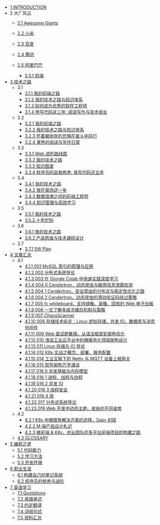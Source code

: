   - [1 INTRODUCTION](/INTRODUCTION.md)
  - 2 大厂风云
    - [2.1 Awesome Giants](/大厂风云/Awesome-Giants.md)
    - [2.2 小米](/大厂风云/小米/README.md)
      
    - [2.3 百度](/大厂风云/百度/README.md)
      
    - [2.4 腾讯](/大厂风云/腾讯/README.md)
      
    - [2.5 阿里巴巴](/大厂风云/阿里巴巴/README.md)
      - [2.5.1 前端](/大厂风云/阿里巴巴/前端.md)
  - [3 技术之路](/技术之路/README.md)
    - 3.1 
      - [3.1.1 我的前端之路](/技术之路/2015/2015-我的前端之路.md)
      - [3.1.2 我的技术之路与知识体系](/技术之路/2015/2015-我的技术之路与知识体系.md)
      - [3.1.3 如何成为优秀的软件工程师](/技术之路/2015/如何成为优秀的软件工程师.md)
      - [3.1.4 熊写代码这三年: 阅读写作与技术成长](/技术之路/2015/熊写代码这三年:%20阅读写作与技术成长.md)
    - 3.2 
      - [3.2.1 我的前端之路](/技术之路/2016/2016-我的前端之路.md)
      - [3.2.2 我的技术之路与知识体系](/技术之路/2016/2016-我的技术之路与知识体系.md)
      - [3.2.3 怀着被抛弃的恐惧在奋斗中前行](/技术之路/2016/怀着被抛弃的恐惧在奋斗中前行.md)
      - [3.2.4 某熊的阅读与写作日常](/技术之路/2016/某熊的阅读与写作日常.md)
    - 3.3 
      - [3.3.1 Web 进阶路线图](/技术之路/2017/2017-Web%20进阶路线图.md)
      - [3.3.2 我的技术之路](/技术之路/2017/2017-我的技术之路.md)
      - [3.3.3 知识图谱](/技术之路/2017/2017-知识图谱.md)
      - [3.3.4 程序员的自我修养: 我写代码这五年](/技术之路/2017/程序员的自我修养:%20我写代码这五年.md)
    - 3.4 
      - [3.4.1 我的技术之路](/技术之路/2018/2018-我的技术之路.md)
      - [3.4.2 我在菊场这一年](/技术之路/2018/我在菊场这一年.md)
      - [3.4.3 数据浪潮之间的前端工程师](/技术之路/2018/数据浪潮之间的前端工程师.md)
      - [3.4.4 知识管理与高效学习](/技术之路/2018/知识管理与高效学习.md)
    - 3.5 
      - [3.5.1 我的技术之路](/技术之路/2019/2019-我的技术之路.md)
      - [3.5.2 十年铲码](/技术之路/2019/十年铲码.md)
    - 3.6 
      - [3.6.1 我的技术之路](/技术之路/2020/2020-我的技术之路.md)
      - [3.6.2 产品思维与技术课程设计](/技术之路/2020/产品思维与技术课程设计.md)
    - 3.7 
      - [3.7.1 5W Plan](/技术之路/2021/5W%20Plan.md)
  - [4 文章汇总](/文章汇总/README.md)
    - 4.1 
      - [4.1.1 001 MySQL 索引的原理与应用](/文章汇总/2019/2019-001-MySQL%20索引的原理与应用.md)
      - [4.1.2 002 分布式系统导论](/文章汇总/2019/2019-002-分布式系统导论.md)
      - [4.1.3 003 在 Google Colab 中快速实践深度学习](/文章汇总/2019/2019-003-在%20Google%20Colab%20中快速实践深度学习.md)
      - [4.1.4 004 0 Cendertron，动态爬虫与敏感信息泄露检测](/文章汇总/2019/2019-004-0-Cendertron，动态爬虫与敏感信息泄露检测.md)
      - [4.1.5 004 1 Cendertron，安全爬虫的分布式与稳定性优化之路](/文章汇总/2019/2019-004-1-Cendertron，安全爬虫的分布式与稳定性优化之路.md)
      - [4.1.6 004 2 Cendertron，动态爬虫的滑动验证码绕过策略](/文章汇总/2019/2019-004-2-Cendertron，动态爬虫的滑动验证码绕过策略.md)
      - [4.1.7 005 fc whiteboard，支持镜像、录播、回放的 Web 电子白板](/文章汇总/2019/2019-005-fc-whiteboard，支持镜像、录播、回放的%20Web%20电子白板.md)
      - [4.1.8 006 一文了解多层次缓存机制与策略](/文章汇总/2019/2019-006-一文了解多层次缓存机制与策略.md)
      - [4.1.9 007 ChaosScanner](/文章汇总/2019/2019-007-ChaosScanner.md)
      - [4.1.10 008 存储技术纵览：Linux 虚拟存储，并发 IO，数据库与消息中间件](/文章汇总/2019/2019-008-存储技术纵览：Linux%20虚拟存储，并发%20IO，数据库与消息中间件.md)
      - [4.1.11 009 Web 面试题集锦，从语法框架到架构优化](/文章汇总/2019/2019-009-Web%20面试题集锦，从语法框架到架构优化.md)
      - [4.1.12 010 浅谈工业云平台中的微服务化领域架构设计](/文章汇总/2019/2019-010-浅谈工业云平台中的微服务化领域架构设计.md)
      - [4.1.13 011 Linux 存储与 IO 导论](/文章汇总/2019/2019-011-Linux%20存储与%20IO%20导论.md)
      - [4.1.14 012 K8s 实战之概念、部署、服务配置](/文章汇总/2019/2019-012-K8s%20实战之概念、部署、服务配置.md)
      - [4.1.15 014 工业互联下的 Netty 与 MQTT 设备上报网关](/文章汇总/2019/2019-014-工业互联下的%20Netty%20与%20MQTT%20设备上报网关.md)
      - [4.1.16 015 软件架构万字漫谈](/文章汇总/2019/2019-015-软件架构万字漫谈.md)
      - [4.1.17 016 0 并发基础与内存模型](/文章汇总/2019/2019-016-0-并发基础与内存模型.md)
      - [4.1.18 016 1 进程、线程与协程](/文章汇总/2019/2019-016-1-进程、线程与协程.md)
      - [4.1.19 016 2 并发 IO](/文章汇总/2019/2019-016-2-并发%20IO.md)
      - [4.1.20 016 3 线程安全](/文章汇总/2019/2019-016-3-线程安全.md)
      - [4.1.21 016 4 锁](/文章汇总/2019/2019-016-4-锁.md)
      - [4.1.22 017 分布式系统导论](/文章汇总/2019/2019-017-分布式系统导论.md)
      - [4.1.23 018 Web 开发中动态主题、皮肤的不同姿势](/文章汇总/2019/2019-018-Web%20开发中动态主题、皮肤的不同姿势.md)
    - 4.2 
      - [4.2.1 K8s 中微服务解决方案的选择，Dapr 初探](/文章汇总/2020/K8s%20中微服务解决方案的选择，Dapr%20初探.md)
      - [4.2.2 M 端产品设计札记](/文章汇总/2020/M%20端产品设计札记.md)
      - [4.2.3 微前端 & K8s，创业团队的多平台前端项目的构建之路](/文章汇总/2020/微前端%20&%20K8s，创业团队的多平台前端项目的构建之路.md)
    - [4.3 GLOSSARY](/文章汇总/GLOSSARY.md)
  - [5 编程之道](/编程之道/README.md)
    - [5.1 代码能力](/编程之道/代码能力.md)
    - [5.2 学习方法](/编程之道/学习方法.md)
    - [5.3 开发环境](/编程之道/开发环境.md)
  - [6 职业生涯](/职业生涯/README.md)
    - [6.1 构建自己的笔记系统](/职业生涯/构建自己的笔记系统.md)
    - [6.2 程序员的修养与进阶](/职业生涯/程序员的修养与进阶.md)
  - [7 英语学习](/英语学习/README.md)
    - [7.1 Quotations](/英语学习/Quotations.md)
    - [7.2 易错单词](/英语学习/易错单词.md)
    - [7.3 约定翻译](/英语学习/约定翻译.md)
    - [7.4 词组句式](/英语学习/词组句式.md)
    - [7.5 资料汇总](/英语学习/资料汇总.md)